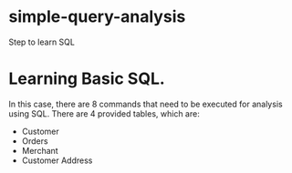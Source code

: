 # simple-query-analysis
Step to learn SQL


# Learning Basic SQL.

In this case, there are 8 commands that need to be executed for analysis using SQL.
There are 4 provided tables, which are:
- Customer
- Orders
- Merchant
- Customer Address
